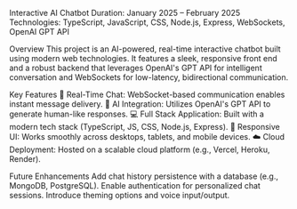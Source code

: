 Interactive AI Chatbot
Duration: January 2025 – February 2025
Technologies: TypeScript, JavaScript, CSS, Node.js, Express, WebSockets, OpenAI GPT API

Overview
This project is an AI-powered, real-time interactive chatbot built using modern web technologies. It features a sleek, responsive front end and a robust backend that leverages OpenAI's GPT API for intelligent conversation and WebSockets for low-latency, bidirectional communication.

Key Features
💬 Real-Time Chat: WebSocket-based communication enables instant message delivery.
🧠 AI Integration: Utilizes OpenAI's GPT API to generate human-like responses.
💻 Full Stack Application: Built with a modern tech stack (TypeScript, JS, CSS, Node.js, Express).
📱 Responsive UI: Works smoothly across desktops, tablets, and mobile devices.
☁️ Cloud Deployment: Hosted on a scalable cloud platform (e.g., Vercel, Heroku, Render).

Future Enhancements
Add chat history persistence with a database (e.g., MongoDB, PostgreSQL).
Enable authentication for personalized chat sessions.
Introduce theming options and voice input/output.
